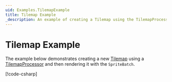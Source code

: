 ```yaml
---
uid: Examples.TilemapExample
title: Tilemap Example
_description: An example of creating a Tilemap using the TilemapProcessor.
---
```


# Tilemap Example

The example below demonstrates creating a new [Tilemap](<xref:MonoGame.Aseprite.Tilemaps.Tilemap>) using a [TilemapProcessor](<xref:MonoGame.Aseprite.Content.Processors.TilemapProcessor>) and then rendering it with the `SpriteBatch`.

[!code-csharp[](TilemapExample.cs?highlight=3-5,11,28,31,41)]
